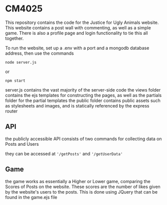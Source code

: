 # CM4025
 
This repository contains the code for the Justice for Ugly Animals website.
This website contains a post wall with commenting, as well as a simple game. There is also a profile page and login functionality to tie this all together.

To run the website, set up a .env with a port and a mongodb database address, then use the commands 
```
node server.js
```
or
```
npm start
```

server.js contains the vast majority of the server-side code
the views folder contains the ejs templates for constructing the pages, as well as the partials folder for the partial templates
the public folder contains public assets such as stylesheets and images, and is statically referenced by the express router

## API

the publicly accessible API consists of two commands for collecting data on Posts and Users

they can be accessed at ```'/getPosts'``` and ```'/getUserData'```

## Game

the game works as essentially a Higher or Lower game, comparing the Scores of Posts on the website. These scores are the number of likes given by the website's users to the posts. This is done using JQuery that can be found in the game.ejs file
